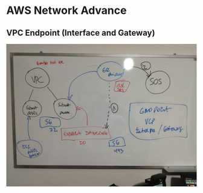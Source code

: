 # AWS Network Advance

## VPC Endpoint (Interface and Gateway)

![VPC Endpoint Schema](./img/vpc_endpoint.jpeg)